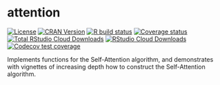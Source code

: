 # attention
<!-- badges: start -->
[![License](https://img.shields.io/badge/license-GPLv3-brightgreen.svg)](https://www.gnu.org/licenses/gpl-3.0.html)
[![CRAN Version](https://www.r-pkg.org/badges/version/attention)](https://cran.r-project.org/package=attention)
[![R build status](https://github.com/bquast/attention/workflows/R-CMD-check/badge.svg)](https://github.com/bquast/attention/actions?workflow=R-CMD-check)
[![Coverage status](https://codecov.io/gh/bquast/attention/branch/master/graph/badge.svg?token=bsdqgGdJNu)](https://app.codecov.io/gh/bquast/attention)
[![Total RStudio Cloud Downloads](https://cranlogs.r-pkg.org/badges/grand-total/attention?color=brightgreen)](https://cran.r-project.org/package=attention)
[![RStudio Cloud Downloads](https://cranlogs.r-pkg.org/badges/attention?color=brightgreen)](https://cran.r-project.org/package=attention)
[![Codecov test coverage](https://codecov.io/gh/bquast/attention/branch/main/graph/badge.svg)](https://app.codecov.io/gh/bquast/attention?branch=main)
<!-- badges: end -->

Implements functions for the Self-Attention algorithm, and demonstrates with vignettes of increasing depth how to construct the Self-Attention algorithm.
